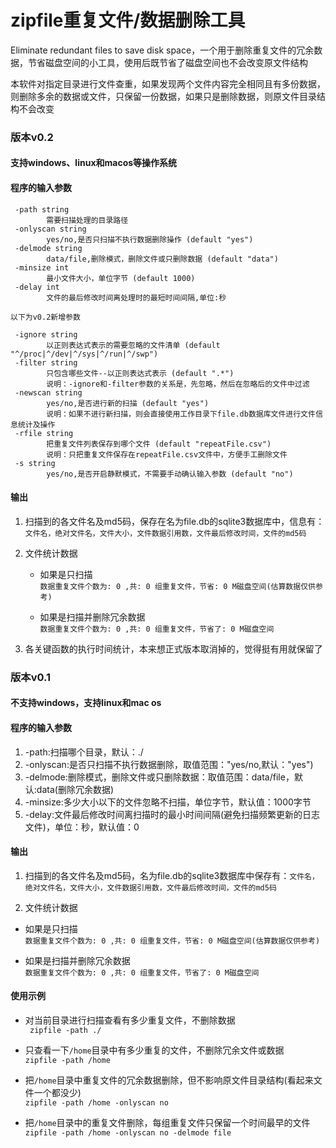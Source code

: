 # zipfile重复文件/数据删除工具
Eliminate redundant files to save disk space，一个用于删除重复文件的冗余数据，节省磁盘空间的小工具，使用后既节省了磁盘空间也不会改变原文件结构

本软件对指定目录进行文件查重，如果发现两个文件内容完全相同且有多份数据，则删除多余的数据或文件，只保留一份数据，如果只是删除数据，则原文件目录结构不会改变

### 版本v0.2
#### 支持windows、linux和macos等操作系统
#### 程序的输入参数
```
 -path string
        需要扫描处理的目录路径
 -onlyscan string
        yes/no,是否只扫描不执行数据删除操作 (default "yes")
 -delmode string
        data/file,删除模式，删除文件或只删除数据 (default "data")
 -minsize int
        最小文件大小，单位字节 (default 1000)
 -delay int
        文件的最后修改时间离处理时的最短时间间隔,单位:秒

以下为v0.2新增参数

 -ignore string
        以正则表达式表示的需要忽略的文件清单 (default "^/proc|^/dev|^/sys|^/run|^/swp")
 -filter string
        只包含哪些文件--以正则表达式表示 (default ".*")
        说明：-ignore和-filter参数的关系是，先忽略，然后在忽略后的文件中过滤
 -newscan string
        yes/no,是否进行新的扫描 (default "yes")
        说明：如果不进行新扫描，则会直接使用工作目录下file.db数据库文件进行文件信息统计及操作
 -rfile string
        把重复文件列表保存到哪个文件 (default "repeatFile.csv")
        说明：只把重复文件保存在repeatFile.csv文件中，方便手工删除文件
 -s string
        yes/no,是否开启静默模式，不需要手动确认输入参数 (default "no")
```

#### 输出
1. 扫描到的各文件名及md5码，保存在名为file.db的sqlite3数据库中，信息有：`文件名，绝对文件名，文件大小，文件数据引用数，文件最后修改时间，文件的md5码`

2. 文件统计数据  
    + 如果是只扫描  
`数据重复文件个数为: 0 ,共: 0 组重复文件，节省: 0 M磁盘空间(估算数据仅供参考)`  

    + 如果是扫描并删除冗余数据  
`数据重复文件个数为: 0 ,共: 0 组重复文件，节省了: 0 M磁盘空间`

3. 各关键函数的执行时间统计，本来想正式版本取消掉的，觉得挺有用就保留了

### 版本v0.1
#### 不支持windows，支持linux和mac os

#### 程序的输入参数
1. -path:扫描哪个目录，默认：./
2. -onlyscan:是否只扫描不执行数据删除，取值范围："yes/no,默认："yes")
3. -delmode:删除模式，删除文件或只删除数据：取值范围：data/file，默认:data(删除冗余数据)
4. -minsize:多少大小以下的文件忽略不扫描，单位字节，默认值：1000字节
5. -delay:文件最后修改时间离扫描时的最小时间间隔(避免扫描频繁更新的日志文件)，单位：秒，默认值：0

#### 输出
1. 扫描到的各文件名及md5码，名为file.db的sqlite3数据库中保存有：`文件名，绝对文件名，文件大小，文件数据引用数，文件最后修改时间，文件的md5码`

2. 文件统计数据  
+ 如果是只扫描  
`数据重复文件个数为: 0 ,共: 0 组重复文件，节省: 0 M磁盘空间(估算数据仅供参考)`  

+ 如果是扫描并删除冗余数据  
`数据重复文件个数为: 0 ,共: 0 组重复文件，节省了: 0 M磁盘空间`

#### 使用示例
+ 对当前目录进行扫描查看有多少重复文件，不删除数据  
` zipfile -path ./`

+ 只查看一下`/home`目录中有多少重复的文件，不删除冗余文件或数据  
`zipfile -path /home`

+ 把`/home`目录中重复文件的冗余数据删除，但不影响原文件目录结构(看起来文件一个都没少)  
`zipfile -path /home -onlyscan no`

+ 把`/home`目录中的重复文件删除，每组重复文件只保留一个时间最早的文件    
`zipfile -path /home -onlyscan no -delmode file`
